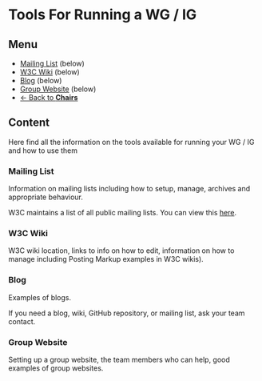 # Tools For Running a WG / IG
## Menu
* [Mailing List](#) (below)
* [W3C Wiki](#) (below)
* [Blog](#) (below)
* [Group Website](#) (below)
* [<- Back to **Chairs**](index.md#)

## Content
Here find all the information on the tools available for running your WG / IG and how to use them

### Mailing List
Information on mailing lists including how to setup, manage, archives and appropriate behaviour.

W3C maintains a list of all public mailing lists. You can view this [here](https://lists.w3.org/).

### W3C Wiki
W3C wiki location, links to info on how to edit, information on how to manage including Posting Markup examples in W3C wikis).

### Blog
Examples of blogs.

If you need a blog, wiki, GitHub repository, or mailing list, ask your team contact.

### Group Website
Setting up a group website, the team members who can help, good examples of group websites. 



